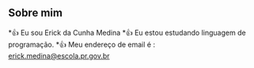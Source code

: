 ##  Sobre mim
*:+1: Eu sou Erick da Cunha Medina
*:+1: Eu estou estudando linguagem de programação.
*:+1: Meu endereço de email é : erick.medina@escola.pr.gov.br
